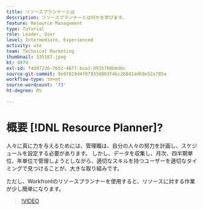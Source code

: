 ```yaml
---
title: リソースプランナーとは
description: リソースプランナーとは何かを学びます。
feature: Resource Management
type: Tutorial
role: Leader, User
level: Intermediate, Experienced
activity: use
team: Technical Marketing
thumbnail: 335167.jpeg
kt: 8879
exl-id: f4d97236-7652-4877-bca3-d935760b6dbc
source-git-commit: 9e97819d4f07933d903f4bc26841adb9e52a785a
workflow-type: tm+mt
source-wordcount: '73'
ht-degree: 0%

---
```


# 概要 [!DNL Resource Planner]?

人々に真に力を与えるためには、管理職は、自分の人々の努力を計画し、スケジュールを設定する必要があります。 しかし、データを収集し、月次、四半期単位、年単位で管理しようとしながら、適切なスキルを持つユーザーを適切なタイミングで見つけることが、大きな取り組みです。

ただし、Workfrontのリソースプランナーを使用すると、リソースに対する作業が少し簡単になります。


>[!VIDEO](https://video.tv.adobe.com/v/335167/?quality=12)
